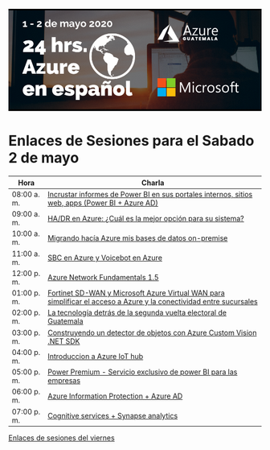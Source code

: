 ![Header](images/Header.png)
# Enlaces de Sesiones para el Sabado 2 de mayo

Hora | Charla |
--- | --- |
08:00 a. m. |	[Incrustar informes de Power BI en sus portales internos, sitios web, apps (Power BI + Azure AD)](https://bit.ly/3aN0e67)
09:00 a. m. |	[HA/DR en Azure: ¿Cuál es la mejor opción para su sistema?](https://bit.ly/2Sj9oRr)
10:00 a. m. |	[Migrando hacía Azure mis bases de datos on-premise](https://bit.ly/3bMmazj)
11:00 a. m. |	[SBC en Azure y Voicebot en Azure](https://bit.ly/2VNoqB8)
12:00 p. m. |	[Azure Network Fundamentals 1.5](https://bit.ly/2xhk8IB)
01:00 p. m. |	[Fortinet SD-WAN y Microsoft Azure Virtual WAN para simplificar el acceso a Azure y la conectividad entre sucursales](https://bit.ly/3f3QkR0)
02:00 p. m. |	[La tecnología detrás de la segunda vuelta electoral de Guatemala](https://bit.ly/3cX7ptT)
03:00 p. m. |	[Construyendo un detector de objetos con Azure Custom Vision .NET SDK](https://bit.ly/2VIuJ8R)
04:00 p. m. |	[Introduccion a Azure IoT hub](https://bit.ly/3bNg8yu)
05:00 p. m. |	[Power Premium - Servicio exclusivo de power BI para las empresas](https://bit.ly/3bLhGt3)
06:00 p. m. |	[Azure Information Protection + Azure AD ](https://bit.ly/3eXLwwh)
07:00 p. m. |	[Cognitive services + Synapse analytics](https://bit.ly/3aOzKku)

[Enlaces de sesiones del viernes](EnlacesViernes.md)
